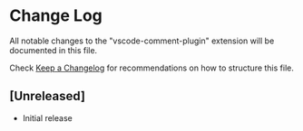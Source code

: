 # Change Log

All notable changes to the "vscode-comment-plugin" extension will be documented in this file.

Check [Keep a Changelog](http://keepachangelog.com/) for recommendations on how to structure this file.

## [Unreleased]

- Initial release